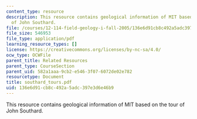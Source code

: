```yaml
---
content_type: resource
description: This resource contains geological information of MIT based on the tour
  of John Southard.
file: /courses/12-114-field-geology-i-fall-2005/136e6d91cb8c492a5adc397e3d6e46b9_southard_tours.pdf
file_size: 546953
file_type: application/pdf
learning_resource_types: []
license: https://creativecommons.org/licenses/by-nc-sa/4.0/
ocw_type: OCWFile
parent_title: Related Resources
parent_type: CourseSection
parent_uid: 582a1aaa-9cb2-e546-3f07-6072de02e782
resourcetype: Document
title: southard_tours.pdf
uid: 136e6d91-cb8c-492a-5adc-397e3d6e46b9
---
```

This resource contains geological information of MIT based on the tour of John Southard.